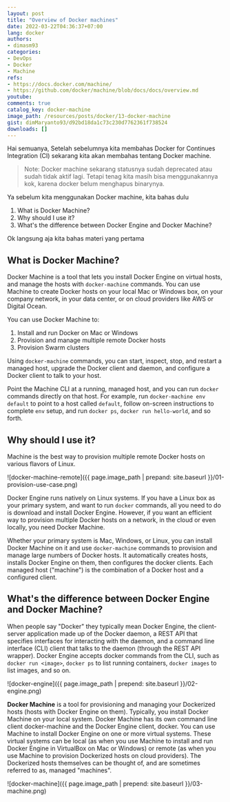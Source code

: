 ```yaml
---
layout: post
title: "Overview of Docker machines"
date: 2022-03-22T04:36:37+07:00
lang: docker
authors:
- dimasm93
categories:
- DevOps
- Docker
- Machine
refs: 
- https://docs.docker.com/machine/
- https://github.com/docker/machine/blob/docs/docs/overview.md
youtube: 
comments: true
catalog_key: docker-machine
image_path: /resources/posts/docker/13-docker-machine
gist: dimMaryanto93/d92bd18da1c73c230d7762361f738524
downloads: []
---
```


Hai semuanya, Setelah sebelumnya kita membahas Docker for Continues Integration (CI) sekarang kita akan membahas tentang Docker machine.

> Note: Docker machine sekarang statusnya sudah deprecated atau sudah tidak aktif lagi. Tetapi tenag kita masih bisa menggunakannya kok, karena docker belum menghapus binarynya.

Ya sebelum kita menggunakan Docker machine, kita bahas dulu 

1. What is Docker Machine?
2. Why should I use it?
3. What's the difference between Docker Engine and Docker Machine?

Ok langsung aja kita bahas materi yang pertama

<!--more-->

## What is Docker Machine?

Docker Machine is a tool that lets you install Docker Engine on virtual hosts, and manage the hosts with `docker-machine` commands. You can use Machine to create Docker hosts on your local Mac or Windows box, on your company network, in your data center, or on cloud providers like AWS or Digital Ocean.

You can use Docker Machine to:

1. Install and run Docker on Mac or Windows
2. Provision and manage multiple remote Docker hosts
3. Provision Swarm clusters

Using `docker-machine` commands, you can start, inspect, stop, and restart a managed host, upgrade the Docker client and daemon, and configure a Docker client to talk to your host.

Point the Machine CLI at a running, managed host, and you can run `docker` commands directly on that host. For example, run `docker-machine env default` to point to a host called `default`, follow on-screen instructions to complete `env` setup, and run `docker ps`, `docker run hello-world`, and so forth.

## Why should I use it?

Machine is the best way to provision multiple remote Docker hosts on various flavors of Linux. 

![docker-machine-remote]({{ page.image_path | prepand: site.baseurl }}/01-provision-use-case.png)

Docker Engine runs natively on Linux systems. If you have a Linux box as your primary system, and want to run `docker` commands, all you need to do is download and install Docker Engine. However, if you want an efficient way to provision multiple Docker hosts on a network, in the cloud or even locally, you need Docker Machine.

Whether your primary system is Mac, Windows, or Linux, you can install Docker Machine on it and use `docker-machine` commands to provision and manage large numbers of Docker hosts. It automatically creates hosts, installs Docker Engine on them, then configures the docker clients. Each managed host ("machine") is the combination of a Docker host and a configured client.

## What's the difference between Docker Engine and Docker Machine?

When people say "Docker" they typically mean Docker Engine, the client-server application made up of the Docker daemon, a REST API that specifies interfaces for interacting with the daemon, and a command line interface (CLI) client that talks to the daemon (through the REST API wrapper). Docker Engine accepts docker commands from the CLI, such as `docker run <image>`, `docker ps` to list running containers, `docker images` to list images, and so on.

![docker-engine]({{ page.image_path | prepend: site.baseurl }}/02-engine.png)

**Docker Machine** is a tool for provisioning and managing your Dockerized hosts (hosts with Docker Engine on them). Typically, you install Docker Machine on your local system. Docker Machine has its own command line client docker-machine and the Docker Engine client, docker. You can use Machine to install Docker Engine on one or more virtual systems. These virtual systems can be local (as when you use Machine to install and run Docker Engine in VirtualBox on Mac or Windows) or remote (as when you use Machine to provision Dockerized hosts on cloud providers). The Dockerized hosts themselves can be thought of, and are sometimes referred to as, managed "machines".

![docker-machine]({{ page.image_path | prepend: site.baseurl }}/03-machine.png)